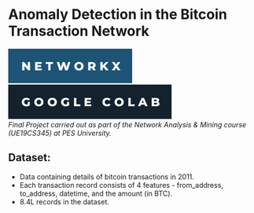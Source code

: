 # Anomaly Detection in the Bitcoin Transaction Network
![***Output Screenshot 1***](networkx.svg) 
![***Output Screenshot 1***](colab.svg) \
*Final Project carried out as part of the Network Analysis & Mining course (UE19CS345) at PES University.*
## Dataset:
- Data containing details of bitcoin transactions in 2011.
- Each transaction record consists of 4 features - from_address, to_address, datetime, and the amount (in BTC).
- 8.4L records in the dataset.



